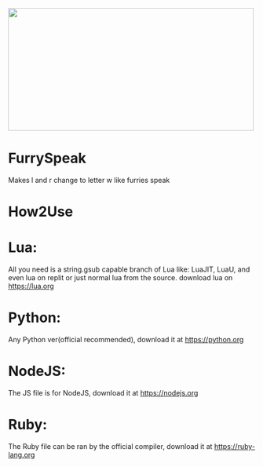 <img src="https://media.discordapp.net/attachments/857704069967249449/1039577773267755040/IMG_20221108_172907.jpg" width=500 height=250>

# FurrySpeak

Makes l and r change to letter w like furries speak

# How2Use

# Lua:
All you need is a string.gsub capable branch of Lua
like:
LuaJIT, LuaU, and even lua on replit
or just normal lua from the source.
download lua on https://lua.org

# Python:
Any Python ver(official recommended), download it
at https://python.org

# NodeJS:
The JS file is for NodeJS, download it at
https://nodejs.org

# Ruby:
The Ruby file can be ran by the official
compiler, download it at https://ruby-lang.org
